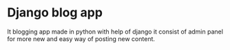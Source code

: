 # Django blog app 

It blogging app made in python with help of django it consist of admin panel for more new and easy way of posting new content.